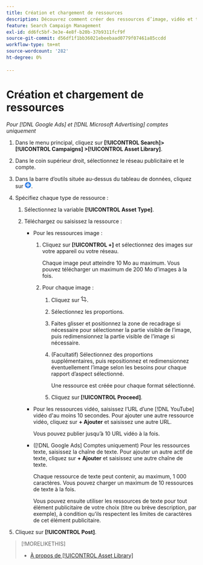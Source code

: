 ```yaml
---
title: Création et chargement de ressources
description: Découvrez comment créer des ressources d’image, vidéo et texte réutilisables et les télécharger dans votre [!DNL Google Ads] et [!DNL Microsoft Advertising] bibliothèques de ressources au niveau du compte.
feature: Search Campaign Management
exl-id: dd6fc5bf-3e3e-4e8f-b20b-37b9311fcf9f
source-git-commit: d56df1f1bb36021ebeebaad0779f07461a85ccdd
workflow-type: tm+mt
source-wordcount: '282'
ht-degree: 0%

---
```


# Création et chargement de ressources

*Pour [!DNL Google Ads] et [!DNL Microsoft Advertising] comptes uniquement*

1. Dans le menu principal, cliquez sur **[!UICONTROL Search]> [!UICONTROL Campaigns] >[!UICONTROL Asset Library]**.

1. Dans le coin supérieur droit, sélectionnez le réseau publicitaire et le compte.

1. Dans la barre d’outils située au-dessus du tableau de données, cliquez sur ![Télécharger](/help/search-social-commerce/assets/add.png "Télécharger").

1. Spécifiez chaque type de ressource :

   1. Sélectionnez la variable **[!UICONTROL Asset Type]**.

   1. Téléchargez ou saisissez la ressource :

      * Pour les ressources image :

         1. Cliquez sur **[!UICONTROL +]** et sélectionnez des images sur votre appareil ou votre réseau.

            Chaque image peut atteindre 10 Mo au maximum. Vous pouvez télécharger un maximum de 200 Mo d’images à la fois.

         1. Pour chaque image :

            1. Cliquez sur ![Recadrer](/help/search-social-commerce/assets/crop.png "Recadrer").

            1. Sélectionnez les proportions.

            1. Faites glisser et positionnez la zone de recadrage si nécessaire pour sélectionner la partie visible de l’image, puis redimensionnez la partie visible de l’image si nécessaire.

            1. (Facultatif) Sélectionnez des proportions supplémentaires, puis repositionnez et redimensionnez éventuellement l’image selon les besoins pour chaque rapport d’aspect sélectionné.

               Une ressource est créée pour chaque format sélectionné.

            1. Cliquez sur **[!UICONTROL Proceed]**.

      * Pour les ressources vidéo, saisissez l’URL d’une [!DNL YouTube] vidéo d&#39;au moins 10 secondes. Pour ajouter une autre ressource vidéo, cliquez sur **+ Ajouter** et saisissez une autre URL.

        Vous pouvez publier jusqu’à 10 URL vidéo à la fois.

      * ([!DNL Google Ads] Comptes uniquement) Pour les ressources texte, saisissez la chaîne de texte. Pour ajouter un autre actif de texte, cliquez sur **+ Ajouter** et saisissez une autre chaîne de texte.

        Chaque ressource de texte peut contenir, au maximum, 1 000 caractères. Vous pouvez charger un maximum de 10 ressources de texte à la fois.

        Vous pouvez ensuite utiliser les ressources de texte pour tout élément publicitaire de votre choix (titre ou brève description, par exemple), à condition qu’ils respectent les limites de caractères de cet élément publicitaire.

1. Cliquez sur **[!UICONTROL Post]**.

>[!MORELIKETHIS]
>
>* [À propos de [!UICONTROL Asset Library]](asset-library-about.md)
